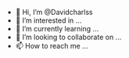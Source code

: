 - 👋 Hi, I’m @Davidcharlss
- 👀 I’m interested in ...
- 🌱 I’m currently learning ...
- 💞️ I’m looking to collaborate on ...
- 📫 How to reach me ...

<!---
Davidcharlss/Davidcharlss is a ✨ special ✨ repository because its `README.md` (this file) appears on your GitHub profile.
You can click the Preview link to take a look at your changes.
--->
